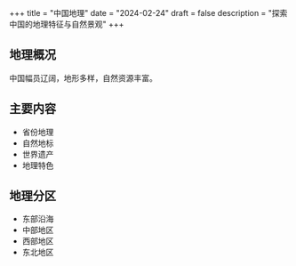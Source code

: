 +++
title = "中国地理"
date = "2024-02-24"
draft = false
description = "探索中国的地理特征与自然景观"
+++

## 地理概况
中国幅员辽阔，地形多样，自然资源丰富。

## 主要内容
- 省份地理
- 自然地标
- 世界遗产
- 地理特色

## 地理分区
- 东部沿海
- 中部地区
- 西部地区
- 东北地区 